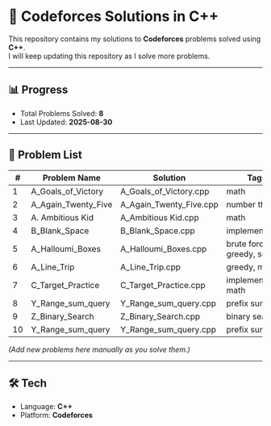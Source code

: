 # 🚀 Codeforces Solutions in C++

This repository contains my solutions to **Codeforces** problems solved using **C++**.  
I will keep updating this repository as I solve more problems.

---

## 📊 Progress
- Total Problems Solved: **8**  
- Last Updated: **2025-08-30**  

---

## 📂 Problem List
| # | Problem Name | Solution | Tags |
|---|--------------|----------|------|
| 1 | A_Goals_of_Victory | A_Goals_of_Victory.cpp | math |
| 2 | A_Again_Twenty_Five | A_Again_Twenty_Five.cpp | number theory |
| 3 | A. Ambitious Kid | A_Ambitious Kid.cpp | math |
| 4 | B_Blank_Space | B_Blank_Space.cpp | implementation |
| 5 | A_Halloumi_Boxes | A_Halloumi_Boxes.cpp | brute force, greedy, sorting |
| 6 | A_Line_Trip  | A_Line_Trip.cpp  | greedy, math |
| 7 | C_Target_Practice | C_Target_Practice.cpp  | implementation, math |
| 8 | Y_Range_sum_query | Y_Range_sum_query.cpp  | prefix sum |
| 9 | Z_Binary_Search | Z_Binary_Search.cpp  | binary search |
| 10 | Y_Range_sum_query | Y_Range_sum_query.cpp  | prefix sum |



*(Add new problems here manually as you solve them.)*

---

## 🛠️ Tech
- Language: **C++**  
- Platform: **Codeforces**  

